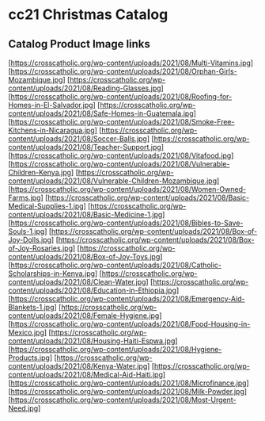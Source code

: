 # cc21 Christmas Catalog

## Catalog Product Image links

[https://crosscatholic.org/wp-content/uploads/2021/08/Multi-Vitamins.jpg]
[https://crosscatholic.org/wp-content/uploads/2021/08/Orphan-Girls-Mozambique.jpg]
[https://crosscatholic.org/wp-content/uploads/2021/08/Reading-Glasses.jpg]
[https://crosscatholic.org/wp-content/uploads/2021/08/Roofing-for-Homes-in-El-Salvador.jpg]
[https://crosscatholic.org/wp-content/uploads/2021/08/Safe-Homes-in-Guatemala.jpg]
[https://crosscatholic.org/wp-content/uploads/2021/08/Smoke-Free-Kitchens-in-Nicaragua.jpg]
[https://crosscatholic.org/wp-content/uploads/2021/08/Soccer-Balls.jpg]
[https://crosscatholic.org/wp-content/uploads/2021/08/Teacher-Support.jpg]
[https://crosscatholic.org/wp-content/uploads/2021/08/Vitafood.jpg]
[https://crosscatholic.org/wp-content/uploads/2021/08/Vulnerable-Children-Kenya.jpg]
[https://crosscatholic.org/wp-content/uploads/2021/08/Vulnerable-Children-Mozambique.jpg]
[https://crosscatholic.org/wp-content/uploads/2021/08/Women-Owned-Farms.jpg]
[https://crosscatholic.org/wp-content/uploads/2021/08/Basic-Medical-Supplies-1.jpg]
[https://crosscatholic.org/wp-content/uploads/2021/08/Basic-Medicine-1.jpg]
[https://crosscatholic.org/wp-content/uploads/2021/08/Bibles-to-Save-Souls-1.jpg]
[https://crosscatholic.org/wp-content/uploads/2021/08/Box-of-Joy-Dolls.jpg]
[https://crosscatholic.org/wp-content/uploads/2021/08/Box-of-Joy-Rosaries.jpg]
[https://crosscatholic.org/wp-content/uploads/2021/08/Box-of-Joy-Toys.jpg]
[https://crosscatholic.org/wp-content/uploads/2021/08/Catholic-Scholarships-in-Kenya.jpg]
[https://crosscatholic.org/wp-content/uploads/2021/08/Clean-Water.jpg]
[https://crosscatholic.org/wp-content/uploads/2021/08/Education-in-Ethiopia.jpg]
[https://crosscatholic.org/wp-content/uploads/2021/08/Emergency-Aid-Blankets-1.jpg]
[https://crosscatholic.org/wp-content/uploads/2021/08/Female-Hygiene.jpg]
[https://crosscatholic.org/wp-content/uploads/2021/08/Food-Housing-in-Mexico.jpg]
[https://crosscatholic.org/wp-content/uploads/2021/08/Housing-Haiti-Espwa.jpg]
[https://crosscatholic.org/wp-content/uploads/2021/08/Hygiene-Products.jpg]
[https://crosscatholic.org/wp-content/uploads/2021/08/Kenya-Water.jpg]
[https://crosscatholic.org/wp-content/uploads/2021/08/Medical-Aid-Haiti.jpg]
[https://crosscatholic.org/wp-content/uploads/2021/08/Microfinance.jpg]
[https://crosscatholic.org/wp-content/uploads/2021/08/Milk-Powder.jpg]
[https://crosscatholic.org/wp-content/uploads/2021/08/Most-Urgent-Need.jpg]
